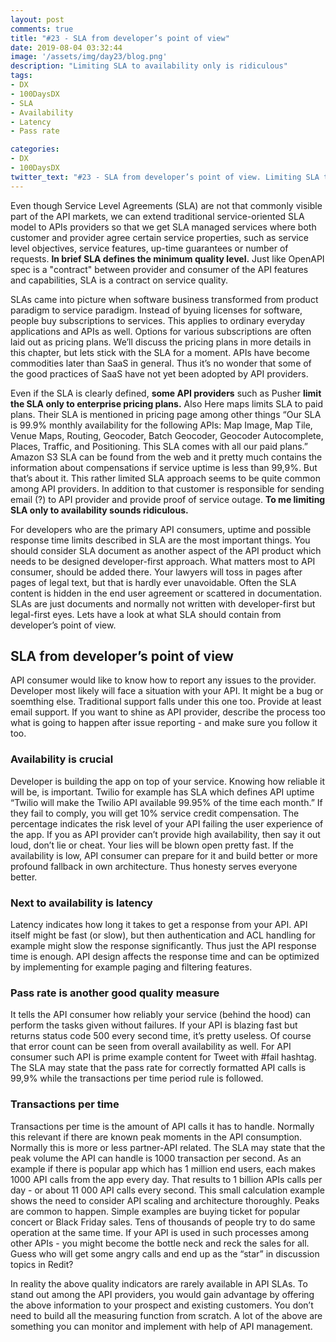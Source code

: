 ```yaml
---
layout: post
comments: true
title: "#23 - SLA from developer’s point of view"
date: 2019-08-04 03:32:44
image: '/assets/img/day23/blog.png'
description: "Limiting SLA to availability only is ridiculous"
tags:
- DX 
- 100DaysDX
- SLA
- Availability
- Latency
- Pass rate

categories:
- DX
- 100DaysDX
twitter_text: "#23 - SLA from developer’s point of view. Limiting SLA to availability only is ridiculous"
---
```


Even though Service Level Agreements (SLA) are not that commonly visible part of the API markets, we can extend traditional service-oriented SLA model to APIs providers so that we get SLA managed services where both customer and provider agree certain service properties, such as service level objectives, service features, up-time guarantees or number of requests. **In brief SLA defines the minimum quality level.** Just like OpenAPI spec is a "contract" between provider and consumer of the API features and capabilities, SLA is a contract on service quality. 

SLAs came into picture when software business transformed from product paradigm to service paradigm. Instead of byuing licenses for software, people buy subscriptions to services. This applies to ordinary everyday applications and APIs as well. Options for various subscriptions are often laid out as pricing plans. We’ll discuss the pricing plans in more details in this chapter, but lets stick with the SLA for a moment. APIs have become commodities later than SaaS  in general. Thus it’s no wonder that some of the good practices of SaaS have not yet been adopted by API providers. 

Even if the SLA is clearly defined, **some API providers** such as Pusher **limit the SLA only to enterprise pricing plans.** Also Here maps limits SLA to paid plans. Their SLA is mentioned in pricing page among other things “Our SLA is 99.9% monthly availability for the following APIs: Map Image, Map Tile, Venue Maps, Routing, Geocoder, Batch Geocoder, Geocoder Autocomplete, Places, Traffic, and Positioning. This SLA comes with all our paid plans.” Amazon S3 SLA can be found from the web and it pretty much contains the information about compensations if service uptime is less than 99,9%. But that’s about it. This rather limited SLA approach seems to be quite common among API providers. In addition to that customer is responsible for sending email (?) to API provider and provide proof of service outage. **To me limiting SLA only to availability sounds ridiculous.** 

For developers who are the primary API consumers, uptime and possible response time limits described in SLA are the most important things. You should consider SLA document as another aspect of the API product which needs to be designed developer-first approach. What matters most to API consumer, should be added there. Your lawyers will toss in pages after pages of legal text, but that is hardly ever unavoidable. Often the SLA content is hidden in the end user agreement or scattered in documentation. SLAs are just documents and normally not written with developer-first but legal-first eyes. Lets have a look at what SLA should contain from developer’s point of view. 
 
## SLA from developer’s point of view

API consumer would like to know how to report any issues to the provider. Developer most likely will face a situation with your API. It might be a bug or soemthing else. Traditional support falls under this one too. Provide at least email support. If you want to shine as API provider, describe the process too what is going to happen after issue reporting - and make sure you follow it too. 

### Availability is crucial

Developer is building the app on top of your service. Knowing how reliable it will be, is important. Twilio for example has SLA which defines API uptime “Twilio will make the Twilio API available 99.95% of the time each month.” If they fail to comply, you will get 10% service credit compensation. The percentage indicates the risk level of your API failing the user experience of the app. If you as API provider can’t provide high availability, then say it out loud, don’t lie or cheat. Your lies will be blown open pretty fast. If the availability is low, API consumer can prepare for it and build better or more profound fallback in own architecture. Thus honesty serves everyone better. 


### Next to availability is latency 

Latency indicates how long it takes to get a response from your API. API itself might be fast (or slow), but then authentication and ACL handling for example might slow the response significantly. Thus just the API response time is enough. API design affects the response time and can be optimized by implementing for example paging and filtering features. 

### Pass rate is another good quality measure 

It tells the API consumer how reliably your service (behind the hood) can perform the tasks given without failures. If your API is blazing fast but returns status code 500 every second time, it’s pretty useless. Of course that error count can be seen from overall availability as well. For API consumer such API is prime example content for Tweet with #fail hashtag. The SLA may state that the pass rate for correctly formatted API calls is 99,9% while the transactions per time period rule is followed.

### Transactions per time

Transactions per time is the amount of API calls it has to handle. Normally this relevant if there are known peak moments in the API consumption. Normally this is more or less partner-API related. The SLA may state that the peak volume the API can handle is 1000 transaction per second. As an example if there is popular app which has 1 million end users, each makes 1000 API calls from the app every day. That results to 1 billion APIs calls per day - or about 11 000 API calls every second. This small calculation example shows the need to consider API scaling and architecture thoroughly. Peaks are common to happen. Simple examples are buying ticket for popular concert or Black Friday sales. Tens of thousands of people try to do same operation at the same time. If your API is used in such processes among other APIs - you might become the bottle neck and reck the sales for all. Guess who will get some angry calls and end up as the “star” in discussion topics in Redit? 

In reality the above quality indicators are rarely available in API SLAs. To stand out among the API providers, you would gain advantage by offering the above information to your prospect and existing customers. You don’t need to build all the measuring function from scratch. A lot of the above are something you can monitor and implement with help of API management. 
